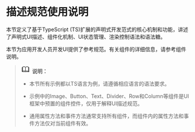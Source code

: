 # 描述规范使用说明

本节定义了基于TypeScript (TS)扩展的声明式开发范式的核心机制和功能，讲述了声明式UI描述、组件化机制、UI状态管理、渲染控制语法和语法糖。


本节为应用开发人员开发UI提供了参考规范。有关组件的详细信息，请参考组件说明。


> ![icon-note.gif](public_sys-resources/icon-note.gif) **说明：**
> - 本节所有示例都以TS语言为例，请遵循相应语言的语法要求。
> 
> - 示例中的Image、Button、Text、Divider、Row和Column等组件是UI框架中预置的组件控件，仅用于解释UI描述规范。
> 
> - 通用属性方法和事件方法通常支持所有组件，而组件内的属性方法和事件方法仅对当前组件有效。
